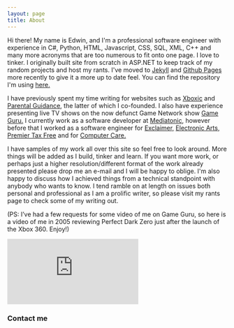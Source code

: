 ```yaml
---
layout: page
title: About
---
```


Hi there! My name is Edwin, and I'm a professional software engineer with experience
in C#, Python, HTML, Javascript, CSS, SQL, XML, C++ 
and many more acronyms that are too numerous to fit onto one page. I love to
tinker. I originally built site from scratch in ASP.NET to keep track of my random projects and host my rants. I've moved to [Jekyll](https://jekyllrb.com/) and [Github Pages](https://pages.github.com/) more recently to give it a more up to date feel. You can find the repository I'm using [here.](https://github.com/edwinj85/edwinj85.github.io)

I have previously spent my time writing for websites such as <a href="http://www.xboxic.com/">Xboxic</a>
and <a href="http://parentalguidanceuk.blogspot.com/">Parental Guidance</a>, the
latter of which I co-founded. I also have experience presenting live TV shows on
the now defunct Game Network show <a href="http://en.wikipedia.org/wiki/Game_Guru">Game
Guru.</a> I currently work as a software developer at <a href="http://www.mediatonicgames.com/">Mediatonic,</a> however before that I worked as a software engineer for <a href="https://www.exclaimer.co.uk/">Exclaimer,</a> <a href="https://www.ea.com/en-gb">Electronic Arts,</a> 
<a href="http://www.premiertaxfree.com/">Premier Tax Free</a> and for <a href="http://www.computerc.co.uk">Computer Care.</a>

I have samples of my work all over this site so feel free to look around. More things
will be added as I build, tinker and learn. If you want more work, or perhaps just
a higher resolution/different format of the work already presented please drop me
an e-mail and I will be happy to oblige. I'm also happy to discuss how I achieved
things from a technical standpoint with anybody who wants to know. I tend ramble
on at length on issues both personal and professional as I am a prolific writer,
so please visit my rants page to
check some of my writing out.

(PS: I’ve had a few requests for some video of me on Game Guru, so here is a video
of me in 2005 reviewing Perfect Dark Zero just after the launch of the Xbox 360.
Enjoy!)

<div class="video-container">
<iframe src="https://www.youtube.com/embed/H3MIAfOgjBI?rel=0" frameborder="0" allowfullscreen></iframe>
</div>

### Contact me
<script type="text/javascript">printEmailAddress();</script>